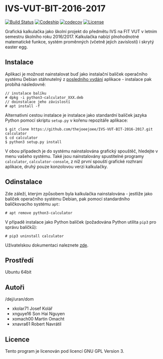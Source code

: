 # IVS-VUT-BIT-2016-2017

[![Build Status](https://travis-ci.com/thejoeejoee/IVS-VUT-BIT-2016-2017.svg?token=MqEeDyeLfZw3xFmAVUzV&branch=develop)](https://travis-ci.com/thejoeejoee/IVS-VUT-BIT-2016-2017)
[![Codeship](https://img.shields.io/codeship/a2ac7ad0-fb4b-0134-7062-02a6a40c3d5e.svg)](https://app.codeship.com/projects/211472)
[![codecov](https://img.shields.io/codecov/c/token/M5EwaVLlg7/github/thejoeejoee/IVS-VUT-BIT-2016-2017/develop.svg)](https://codecov.io/gh/thejoeejoee/IVS-VUT-BIT-2016-2017)
[![License](https://img.shields.io/badge/license-GPLv3-blue.svg)](https://www.gnu.org/licenses/gpl-3.0.en.html)

Grafická kalkulačka jako školní projekt do předmětu IVS na FIT VUT v letním semestru školního roku 2016/2017. Kalkulačka nabízí plnohodnotné matematické funkce, systém proměnných (včetně jejich zavislostí) i skrytý easter egg.

Instalace
---------
Aplikaci je možnost nainstalovat buď jako instalační balíček operačního systému Debian stáhnutelný z [posledního vydání](https://github.com/thejoeejoee/IVS-VUT-BIT-2016-2017/releases/latest) aplikace - instalace pak probíhá následovně:
```
// instalace balíku
# dpkg -i python3-calculator_XXX.deb
// doinstalace jeho závislostí
# apt install -f
```
Alternativní cestou instalace je instalace jako standardní balíček jazyka Python pomocí skriptu `setup.py` v kořenu repozitáře aplikace:
```
$ git clone https://github.com/thejoeejoee/IVS-VUT-BIT-2016-2017.git calculator
$ cd calculator
$ python3 setup.py install
```
V obou případech je do systému nainstalována grafický spouštěč, hledejte v menu vašeho systému. Také jsou nainstalovány spustitelné programy `calculator`, `calculator-console`, z niž první spouští grafické rozhraní aplikace, druhý pouze konzolovou verzi kalkulačky. 

Odinstalace
---------
Zde záleží, kterým způsobem byla kalkulačka nainstalována - jestliže jako balíček operačního systému Debian, pak pomocí standardního balíčkovacího systému `apt`:
```
# apt remove python3-calculator
```
V případě instalace jako Python balíček (požadována Python utilita `pip3` pro správu balíčků):
```
# pip3 uninstall calculator
```

Uživatelskou dokumentaci naleznete [zde](./doc/doc.md).

Prostředí
---------
Ubuntu 64bit

Autoři
------

/dej/uran/dom
- xkolar71 Josef Kolář
- xnguye16 Son Hai Nguyen
- xomach00 Martin Omacht
- xnavra61 Robert Navrátil

Licence
-------

Tento program je licenován pod licencí GNU GPL Version 3.
